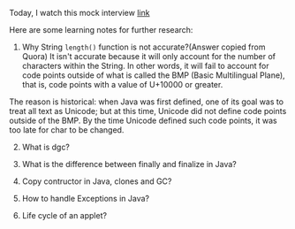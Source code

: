 Today, I watch this mock interview [link](https://www.youtube.com/watch?v=sGg-mhUMbyA)

Here are some learning notes for further research:

1. Why String `length()` function is not accurate?(Answer copied from Quora)
It isn't accurate because it will only account for the number of characters within the String. In other words, it will fail to account for code points outside of what is called the BMP (Basic Multilingual Plane), that is, code points with a value of U+10000 or greater.

The reason is historical: when Java was first defined, one of its goal was to treat all text as Unicode; but at this time, Unicode did not define code points outside of the BMP. By the time Unicode defined such code points, it was too late for char to be changed.

2. What is dgc?

3. What is the difference between finally and finalize in Java?

4. Copy contructor in Java, clones and GC?

5. How to handle Exceptions in Java?

6. Life cycle of an applet?
